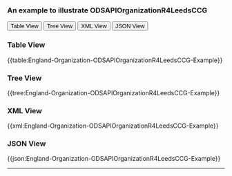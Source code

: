 ### An example to illustrate ODSAPIOrganizationR4LeedsCCG

<div class="tab">
 <button class="tablinks active" onclick="openTab(event, 'Table View')">Table View</button>
 <button class="tablinks" onclick="openTab(event, 'Tree View')">Tree View</button>
  <button class="tablinks" onclick="openTab(event, 'XML View')">XML View</button>
  <button class="tablinks" onclick="openTab(event, 'JSON View')">JSON View</button>
</div>
    

    
<div id="Table View" class="tabcontent" style="display:block">
  <h3>Table View</h3>
{{table:England-Organization-ODSAPIOrganizationR4LeedsCCG-Example}}
</div>
<div id="Tree View" class="tabcontent">
  <h3>Tree View</h3>
{{tree:England-Organization-ODSAPIOrganizationR4LeedsCCG-Example}}
</div>
<div id="XML View" class="tabcontent">
  <h3>XML View</h3>
{{xml:England-Organization-ODSAPIOrganizationR4LeedsCCG-Example}}
</div>
<div id="JSON View" class="tabcontent">
  <h3>JSON View</h3>
{{json:England-Organization-ODSAPIOrganizationR4LeedsCCG-Example}}
</div>

---